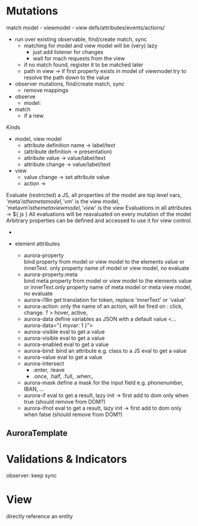 Mutations
=========

match model - viewmodel - view  defs/attributes/events/actions/

- run over existing observable, find/create match, sync
    - matching for model and view model will be (very) lazy
        - just add listener for changes
        - wait for mach requests from the view 
    - if no match found, register it to be matched later
    - path in view -> if first property exists in model of viewmodel try to resolve the path down to the value
- observer mutations, find/create match, sync
    - remove mappings
- observe 
    - model: 
- match
    - if a new 

Kinds
- model, view model
    - attribute definition name -> label/text
    - (attribute definition  -> presentation)
    - attribute value -> value/label/text
    - attribute change -> value/label/text
- view
    - value change -> set attribute value
    - action -> 


Evaluate (restricted) a JS, all properties of the model are top level vars, 'meta$' is the meta model, 'vm$' is the view model, 'metavm$' is the meta view model, 'view$' is the view
Evaluations in all attributes -> ${ js }
All evaluations will be reavaluated on every mutation of the model 
Arbitrary properties can be defined and accessed to use it for view control.  

- 

- element attributes
    - aurora-property      
        bind property from model or view model to the elements value or innerText. only property name of model or view model, no evaluate
    - aurora-property:meta      
        bind meta property from model or view model to the elements value or innerText.only property name of meta model or meta view model, no evaluate
    - aurora-i18n
        get translation for token, replace 'innerText' or 'value'
    - aurora-action:<when>
        only the name of an action, will be fired on <when>: click, change. ? > hover, active,  
    - aurora-data 
        define variables as JSON with a default value
        <... aurora-data="{ myvar: 1 }">
    - aurora-visible
        eval to get a value
    - aurora-visible
        eval to get a value
    - aurora-enabled
        eval to get a value
    - aurora-bind:<element-attribute>
        bind an attribute e.g. class to a JS 
        eval to get a value
    - aurora-value
        eval to get a value
    - aurora-intersect
        - :enter, :leave 
        - .once, .half, .full, .when:<percentage>, 
    - aurora-mask
        define a mask for the input field e.g. phonenumber, IBAN, ...
    - aurora-if
        eval to get a result, lazy init -> first add to dom only when true  (should remove from DOM?)
    - aurora-ifnot 
        eval to get a result, lazy init -> first add to dom only when false (should remove from DOM?)

## AuroraTemplate   
    
Validations & Indicators
========================

observer: keep sync

View
====

directly reference an entity

